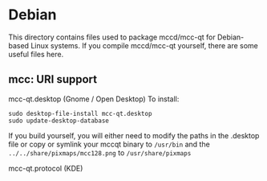 
Debian
====================
This directory contains files used to package mccd/mcc-qt
for Debian-based Linux systems. If you compile mccd/mcc-qt yourself, there are some useful files here.

## mcc: URI support ##


mcc-qt.desktop  (Gnome / Open Desktop)
To install:

	sudo desktop-file-install mcc-qt.desktop
	sudo update-desktop-database

If you build yourself, you will either need to modify the paths in
the .desktop file or copy or symlink your mccqt binary to `/usr/bin`
and the `../../share/pixmaps/mcc128.png` to `/usr/share/pixmaps`

mcc-qt.protocol (KDE)

